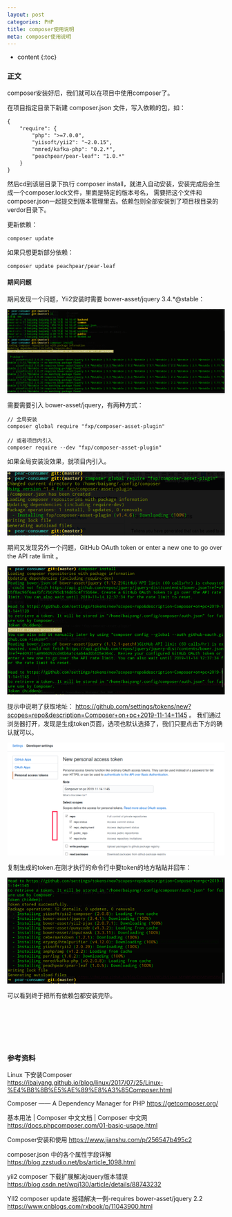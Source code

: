 ```yaml
---
layout: post
categories: PHP
title: composer使用说明
meta: composer使用说明
---
```

* content
{:toc}

### 正文

composer安装好后，我们就可以在项目中使用composer了。

在项目指定目录下新建 composer.json 文件，写入依赖的包，如：
```
{
    "require": {
        "php": ">=7.0.0",
        "yiisoft/yii2": "~2.0.15",
        "nmred/kafka-php": "0.2.*",
        "peachpear/pear-leaf": "1.0.*"
    }
}
```

然后cd到该层目录下执行 composer install，就进入自动安装，安装完成后会生成一个composer.lock文件，里面是特定的版本号名，
需要把这个文件和composer.json一起提交到版本管理里去。依赖包则全部安装到了项目根目录的verdor目录下。

更新依赖：
```
composer update
```

如果只想更新部分依赖：
```
composer update peachpear/pear-leaf
```

#### 期间问题

期间发现一个问题，Yii2安装时需要 bower-asset/jquery 3.4.*@stable：

![](https://raw.githubusercontent.com/iBaiYang/PictureWareroom/master/20191114/20191114113942.png)

需要需要引入 bower-asset/jquery，有两种方式：
```
// 全局安装
composer global require "fxp/composer-asset-plugin"
 
// 或者项目内引入
composer require --dev "fxp/composer-asset-plugin"
```

如果全局安装没效果，就项目内引入。

![](https://raw.githubusercontent.com/iBaiYang/PictureWareroom/master/20191114/20191114124241.png)

期间又发现另外一个问题，GitHub OAuth token or enter a new one to go over the API rate limit 。

![](https://raw.githubusercontent.com/iBaiYang/PictureWareroom/master/20191114/20191114124600.png)

提示中说明了获取地址： https://github.com/settings/tokens/new?scopes=repo&description=Composer+on+pc+2019-11-14+1145 。
我们通过浏览器打开，发现是生成token页面，选项也默认选择了，我们只要点击下方的确认就可以。

![](https://raw.githubusercontent.com/iBaiYang/PictureWareroom/master/20191114/20191114125210.png)

复制生成的token.在刚才执行的命令行中要token的地方粘贴并回车：

![](https://raw.githubusercontent.com/iBaiYang/PictureWareroom/master/20191114/20191114124634.png)

可以看到终于把所有依赖包都安装完毕。

<br/><br/><br/><br/><br/>
### 参考资料

Linux 下安装Composer <https://ibaiyang.github.io/blog/linux/2017/07/25/Linux-%E4%B8%8B%E5%AE%89%E8%A3%85Composer.html>

Composer —— A Dependency Manager for PHP <https://getcomposer.org/>

基本用法 | Composer 中文文档 | Composer 中文网 <https://docs.phpcomposer.com/01-basic-usage.html>

Composer安装和使用 <https://www.jianshu.com/p/256547b495c2>

composer.json 中的各个属性字段详解 <https://blog.zzstudio.net/bs/article_1098.html>

yii2 composer 下载扩展解决jquery版本错误 <https://blog.csdn.net/wpj130/article/details/88743232>

YII2 composer update 报错解决一例-requires bower-asset/jquery 2.2 <https://www.cnblogs.com/rxbook/p/11043900.html>